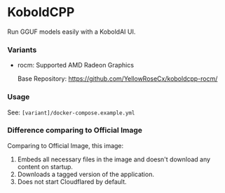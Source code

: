 # KoboldCPP

Run GGUF models easily with a KoboldAI UI.

### Variants

- rocm: Supported AMD Radeon Graphics

  Base Repository: https://github.com/YellowRoseCx/koboldcpp-rocm/

### Usage

See: `[variant]/docker-compose.example.yml`

### Difference comparing to Official Image

Comparing to Official Image, this image:

1. Embeds all necessary files in the image and doesn't download any content on startup.
2. Downloads a tagged version of the application.
3. Does not start Cloudflared by default.
